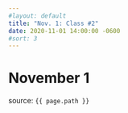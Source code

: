 ```yaml
---
#layout: default
title: "Nov. 1: Class #2"
date: 2020-11-01 14:00:00 -0600
#sort: 3
---
```

# November 1

source: `{{ page.path }}`
